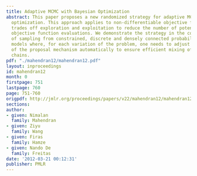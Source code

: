 ```yaml
---
title: Adaptive MCMC with Bayesian Optimization
abstract: This paper proposes a new randomized strategy for adaptive MCMC using Bayesian
  optimization. This approach applies to non-differentiable objective functions and
  trades off exploration and exploitation to reduce the number of potentially costly
  objective function evaluations. We demonstrate the strategy in the complex setting
  of sampling from constrained, discrete and densely connected probabilistic graphical
  models where, for each variation of the problem, one needs to adjust the parameters
  of the proposal mechanism automatically to ensure efficient mixing of the Markov
  chains.
pdf: "./mahendran12/mahendran12.pdf"
layout: inproceedings
id: mahendran12
month: 0
firstpage: 751
lastpage: 760
page: 751-760
origpdf: http://jmlr.org/proceedings/papers/v22/mahendran12/mahendran12.pdf
sections: 
author:
- given: Nimalan
  family: Mahendran
- given: Ziyu
  family: Wang
- given: Firas
  family: Hamze
- given: Nando De
  family: Freitas
date: '2012-03-21 00:12:31'
publisher: PMLR
---
```

